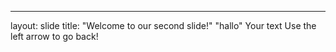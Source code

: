 
---
layout: slide
title: "Welcome to our second slide!"
"hallo"
Your text
Use the left arrow to go back!
